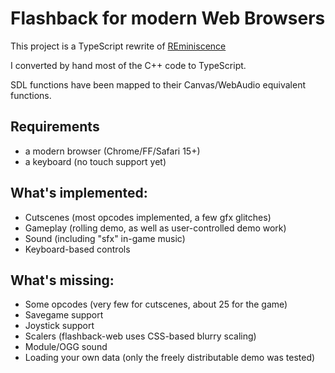 # Flashback for modern Web Browsers
This project is a TypeScript rewrite of [REminiscence](http://cyxdown.free.fr/reminiscence/)

I converted by hand most of the C++ code to TypeScript.

SDL functions have been mapped to their Canvas/WebAudio equivalent functions.

## Requirements

 - a modern browser (Chrome/FF/Safari 15+)
 - a keyboard (no touch support yet)
 
## What's implemented:

- Cutscenes (most opcodes implemented, a few gfx glitches)
- Gameplay (rolling demo, as well as user-controlled demo work)
- Sound (including "sfx" in-game music)
- Keyboard-based controls

## What's missing:

- Some opcodes (very few for cutscenes, about 25 for the game)
- Savegame support
- Joystick support
- Scalers (flashback-web uses CSS-based blurry scaling)
- Module/OGG sound
- Loading your own data (only the freely distributable demo was tested)
